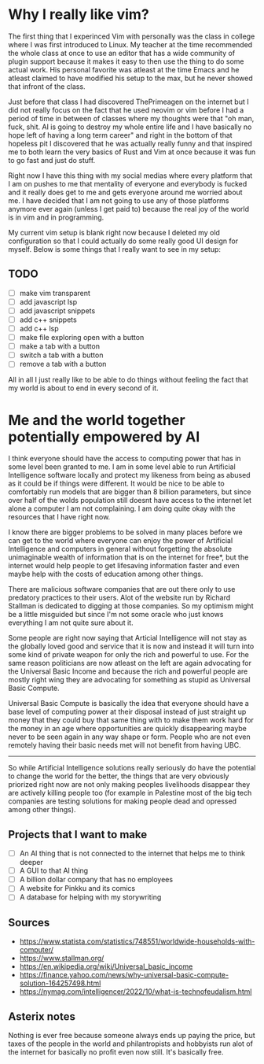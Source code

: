 # Why I really like vim?

The first thing that I experinced Vim with personally was the class in college where
I was first introduced to Linux. My teacher at the time recommended the whole class
at once to use an editor that has a wide community of plugin support because it makes
it easy to then use the thing to do some actual work. His personal favorite was atleast
at the time Emacs and he atleast claimed to have modified his setup to the max, but he
never showed that infront of the class.

Just before that class I had discovered ThePrimeagen on the internet but I did not really
focus on the fact that he used neovim or vim before I had a period of time in between of
classes where my thoughts were that "oh man, fuck, shit. AI is going to destroy my
whole entire life and I have basically no hope left of having a long term career" and
right in the bottom of that hopeless pit I discovered that he was actually really funny
and that inspired me to both learn the very basics of Rust and Vim at once because
it was fun to go fast and just do stuff.

Right now I have this thing with my social medias where every platform that I am on
pushes to me that mentality of everyone and everybody is fucked and it really does
get to me and gets everyone around me worried about me. I have decided that I am
not going to use any of those platforms anymore ever again (unless I get paid to)
because the real joy of the world is in vim and in programming.

My current vim setup is blank right now because I deleted my old configuration so
that I could actually do some really good UI design for myself. Below is some
things that I really want to see in my setup:

## TODO

- [ ] make vim transparent
- [ ] add javascript lsp
- [ ] add javascript snippets
- [ ] add c++ snippets
- [ ] add c++ lsp
- [ ] make file exploring open with a button
- [ ] make a tab with a button
- [ ] switch a tab with a button
- [ ] remove a tab with a button

All in all I just really like to be able to do things without feeling the fact that
my world is about to end in every second of it.

# Me and the world together potentially empowered by AI

I think everyone should have the access to computing power that has in some level
been granted to me. I am in some level able to run Artificial Intelligence software
locally and protect my likeness from being as abused as it could be if things were
different. It would be nice to be able to comfortably run models that are bigger
than 8 billion parameters, but since over half of the wolds population still doesnt
have access to the internet let alone a computer I am not complaining. I am doing
quite okay with the resources that I have right now.

I know there are bigger problems to be solved in many places before we can get to
the world where everyone can enjoy the power of Artificial Intelligence and computers
in general without forgetting the absolute unimaginable wealth of information that
is on the internet for free*, but the internet would help people to get lifesaving
information faster and even maybe help with the costs of education among other things.

There are malicious software companies that are out there only to use predatory
practices to their users. Alot of the website run by Richard Stallman is dedicated to
digging at those companies. So my optimism might be a little misguided but since I'm
not some oracle who just knows everything I am not quite sure about it.

Some people are right now saying that Articial Intelligence will not stay as the
globally loved good and service that it is now and instead it will turn into some
kind of private weapon for only the rich and powerful to use. For the same reason
politicians are now atleast on the left are again advocating for the Universal Basic
Income and because the rich and powerful people are mostly right wing they are
advocating for something as stupid as Universal Basic Compute.

Universal Basic Compute is basically the idea that everyone should have a base level
of computing power at their disposal instead of just straight up money that they could
buy that same thing with to make them work hard for the money in an age where
opportunities are quickly disappearing maybe never to be seen again in any way shape
or form. People who are not even remotely having their basic needs met will not
benefit from having UBC.

<hr>

So while Artificial Intelligence solutions really seriously do have the potential to
change the world for the better, the things that are very obviously priorized right 
now are not only making peoples livelihoods disappear they are actively killing people
too (for example in Palestine most of the big tech companies are testing solutions for
making people dead and opressed among other things).

## Projects that I want to make

- [ ] An AI thing that is not connected to the internet that helps me to think deeper
- [ ] A GUI to that AI thing
- [ ] A billion dollar company that has no employees
- [ ] A website for Pinkku and its comics
- [ ] A database for helping with my storywriting

## Sources

- https://www.statista.com/statistics/748551/worldwide-households-with-computer/
- https://www.stallman.org/
- https://en.wikipedia.org/wiki/Universal_basic_income
- https://finance.yahoo.com/news/why-universal-basic-compute-solution-164257498.html
- https://nymag.com/intelligencer/2022/10/what-is-technofeudalism.html

## Asterix notes

Nothing is ever free because someone always ends up paying the price, but taxes of
the people in the world and philantropists and hobbyists run alot of the internet
for basically no profit even now still. It's basically free.
